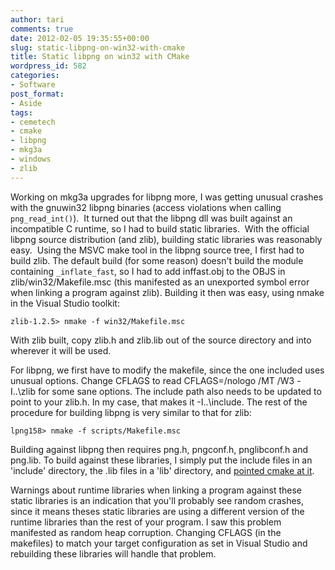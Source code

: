 ```yaml
---
author: tari
comments: true
date: 2012-02-05 19:35:55+00:00
slug: static-libpng-on-win32-with-cmake
title: Static libpng on win32 with CMake
wordpress_id: 582
categories:
- Software
post_format:
- Aside
tags:
- cemetech
- cmake
- libpng
- mkg3a
- windows
- zlib
---
```


Working on mkg3a upgrades for libpng more, I was getting unusual crashes with
the gnuwin32 libpng binaries (access violations when calling `png_read_int()`). 
It turned out that the libpng dll was built against an incompatible C runtime,
so I had to build static libraries.  With the official libpng source
distribution (and zlib), building static libraries was reasonably easy.  Using
the MSVC make tool in the libpng source tree, I first had to build zlib.  The
default build (for some reason) doesn't build the module containing
`_inflate_fast`, so I had to add inffast.obj to the OBJS in
zlib/win32/Makefile.msc (this manifested as an unexported symbol error when
linking a program against zlib).  Building it then was easy, using nmake in the
Visual Studio toolkit:

    zlib-1.2.5> nmake -f win32/Makefile.msc

With zlib built, copy zlib.h and zlib.lib out of the source directory and into
wherever it will be used.

For libpng, we first have to modify the makefile, since the one included uses
unusual options.  Change CFLAGS to read CFLAGS=/nologo /MT /W3 -I..\zlib for
some sane options.  The include path also needs to be updated to point to your
zlib.h.  In my case, that makes it -I..\include\.  The rest of the procedure for
building libpng is very similar to that for zlib:

    lpng158> nmake -f scripts/Makefile.msc

Building against libpng then requires png.h, pngconf.h, pnglibconf.h and
png.lib.  To build against these libraries, I simply put the include files in an
'include' directory, the .lib files in a 'lib' directory, and [pointed cmake at
it](/2012/locating-packages-with-cmake.html).

Warnings about runtime libraries when linking a program against these static
libraries is an indication that you'll probably see random crashes, since it
means theses static libraries are using a different version of the runtime
libraries than the rest of your program.  I saw this problem manifested as
random heap corruption.  Changing CFLAGS (in the makefiles) to match your target
configuration as set in Visual Studio and rebuilding these libraries will handle
that problem.
